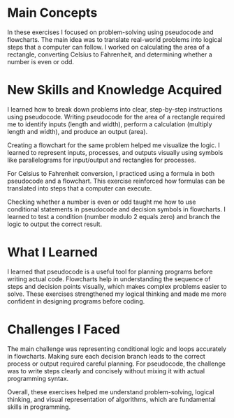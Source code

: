 # Main Concepts
In these exercises I focused on problem-solving using pseudocode and flowcharts. The main idea was to translate real-world problems into logical steps that a computer can follow. I worked on calculating the area of a rectangle, converting Celsius to Fahrenheit, and determining whether a number is even or odd.

# New Skills and Knowledge Acquired
I learned how to break down problems into clear, step-by-step instructions using pseudocode. Writing pseudocode for the area of a rectangle required me to identify inputs (length and width), perform a calculation (multiply length and width), and produce an output (area).

Creating a flowchart for the same problem helped me visualize the logic. I learned to represent inputs, processes, and outputs visually using symbols like parallelograms for input/output and rectangles for processes.

For Celsius to Fahrenheit conversion, I practiced using a formula in both pseudocode and a flowchart. This exercise reinforced how formulas can be translated into steps that a computer can execute.

Checking whether a number is even or odd taught me how to use conditional statements in pseudocode and decision symbols in flowcharts. I learned to test a condition (number modulo 2 equals zero) and branch the logic to output the correct result.

# What I Learned
I learned that pseudocode is a useful tool for planning programs before writing actual code. Flowcharts help in understanding the sequence of steps and decision points visually, which makes complex problems easier to solve. These exercises strengthened my logical thinking and made me more confident in designing programs before coding.

# Challenges I Faced

The main challenge was representing conditional logic and loops accurately in flowcharts. Making sure each decision branch leads to the correct process or output required careful planning. For pseudocode, the challenge was to write steps clearly and concisely without mixing it with actual programming syntax.

Overall, these exercises helped me understand problem-solving, logical thinking, and visual representation of algorithms, which are fundamental skills in programming.